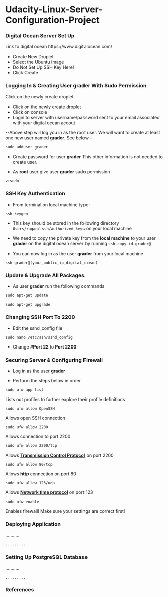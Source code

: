 # Udacity-Linux-Server-Configuration-Project

<h3>Digital Ocean Server Set Up</h3>
<p>Link to digital ocean https://www.digitalocean.com/</p>
<ul>
<li>Create New Droplet</li>
<li>Select the Ubuntu Image</li>
<li>Do Not Set Up SSH Key Here!</li>
<li>Click Create</li>
</ul>


<h3>Logging In & Creating User grader With Sudo Permission</h3>
<p>Click on the newly create droplet</p>
<ul>
<li>Click on the newly create droplet</li>
<li>Click on console</li>
<li>Login to server with username/password sent to your email associated with your digital ocean accout</li>
</ul>
<p>--Above step will log you in as the root user. We will want to create at least one new user named <b>grader</b>. See below--
<pre>
<code>sudo adduser grader</code>
</pre>
<ul>
<li><p>Create password for user <b>grader</b> This other information is not needed to create user.</p></li>
<li><p>As <b>root</b> user give user <b>grader</b> sudo permission </li>
</ul>
<pre><code>visudo</code></pre>



<h3>SSH Key Authentication</h3>
<ul>
<li><p>From terminal on local machine type:</p></li>
</ul>
<pre>
<code>ssh-keygen</code>
</pre>
<ul>
<li><p>This key should be stored in the following directory <code>Users/ragan/.ssh/authorized_keys</code> on your local machine</p></li>
<li><p>We need to copy the private key from the <b>local machine</b> to your user <b>grader</b> on the digital ocean server by running <code>ssh-copy-id grader@<your_public_ip_digital_ocean></code></p></li>
<li><p>You can now log in as the user <b>grader</b> from your local machine</p></li>
</ul>
<pre>
<code>ssh grader@(your_public_ip_digital_ocean)</code>
</pre>




<h3>Update & Upgrade All Packages</h3>
<ul>
<li><p>As user <b>grader</b> run the following commands</p></li>
</ul>
<p><code>sudo apt-get update</code></p>

<p><code>sudo apt-get upgrade</code></p>





<h3>Changing SSH Port To 2200</h3>
<ul>
<li><p>Edit the sshd_config file</p></li>
</ul>
<pre>
<code>sudo nano /etc/ssh/sshd_config</code>
</pre>
<ul>
<li><p>Change <b>#Port 22</b> to <b>Port 2200</b></p></li>
</ul>





<h3>Securing Server & Configuring Firewall</h3>
<ul>
<li><p>Log in as the user <b>grader</b></p></li>
<li><p>Perform the steps below in order</p></li>
</ul>
<code>sudo ufw app list</code><p> Lists out profiles to further explore their profile definitions</p>
<code>sudo ufw allow OpenSSH</code><p> Allows open SSH connection</p>
<code>sudo ufw allow 2200</code><p> Allows connection to port 2200</p>
<code>sudo ufw allow 2200/tcp</code><p> Allows <a href="https://stackoverflow.com/questions/8156254/tcp-vs-udp-what-is-a-tcp-connection"><b>Transmission Control Protocol</b></a> on port 2200</p>
<code>sudo ufw allow 80/tcp</code><p> Allows <b>http</b> connection on port 80</p>
<code>sudo ufw allow 123/udp</code><p> Allows <a href="https://www.auditmypc.com/udp-port-123.asp"><b>Network time protocol</b></a> on port 123</p>
<code>sudo ufw enable</code><p> Enables firewall! Make sure your settings are correct first!</p>



<h3>Deploying Application</h3>
<p>........... </p>
<pre>
<code>.........</code>
</pre>


<h3>Setting Up PostgreSQL Database</h3>
<p>........... </p>
<pre>
<code>.........</code>
</pre>


<h3>References</h3>
